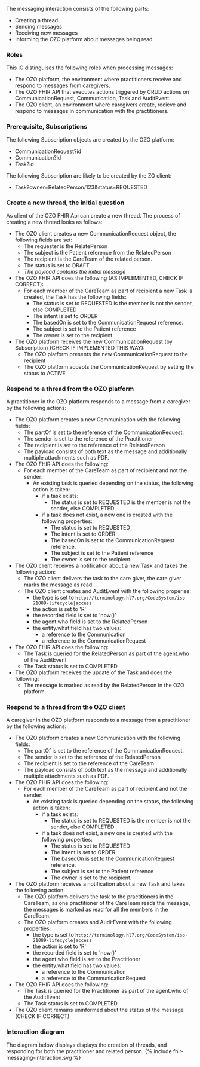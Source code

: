 The messaging interaction consists of the following parts:
* Creating a thread
* Sending messages
* Receiving new messages
* Informing the OZO platform about messages being read.

### Roles
This IG distinguises the following roles when processing messages:
* The OZO platform, the environment where practitioners receive and respond to messages from caregivers.
* The OZO FHIR API that executes actions triggered by CRUD actions on CommunicationRequest, Communication, Task and AuditEvent.
* The OZO client, an environment where caregivers create, recieve and respond to messages in communication with the practitioners.

### Prerequisite, Subscriptions
The following Subscription objects are created by the OZO platform:
* CommunicationRequest?id
* Communication?id
* Task?id

The following Subscription are likely to be created by the ZO client:
* Task?owner=RelatedPerson/123&status=REQUESTED

### Create a new thread, the initial question
As client of the OZO FHIR Api can create a new thread. The process of creating a new thread looks as follows:
* The OZO client creates a new CommunicationRequest object, the following fields are set:
  * The requester is the RelatePerson
  * The subject is the Patient reference from the RelatedPerson
  * The recipient is the CareTeam of the related person.
  * The status is set to DRAFT
  * _The payload contains the initial message_
* The OZO FHIR API does the following (AS IMPLEMENTED, CHECK IF CORRECT):
  * For each member of the CareTeam as part of recipient a new Task is created, the Task has the following fields:
    * The status is set to REQUESTED is the member is not the sender, else COMPLETED
    * The intent is set to ORDER
    * The basedOn is set to the CommunicationRequest reference.
    * The subject is set to the Patient reference
    * The owner is set to the recipient.
* The OZO platform receives the new CommunicationRequest (by Subscription) (CHECK IF IMPLEMENTED THIS WAY):
  * The OZO platform presents the new CommunicationRequest to the recipient
  * The OZO platform accepts the CommunicationRequest by setting the status to ACTIVE

### Respond to a thread from the OZO platform
A practitioner in the OZO platform responds to a message from a caregiver by the following actions:
* The OZO platform creates a new Communication with the following fields:
  * The partOf is set to the reference of the CommunicationRequest.
  * The sender is set to the reference of the Practitioner
  * The recipient is set to the reference of the RelatedPerson
  * The payload consists of both text as the message and additionally multiple attachments such as PDF.
* The OZO FHIR API does the following:
  * For each member of the CareTeam as part of recipient and not the sender:
    * An existing task is queried depending on the status, the following action is taken:
      * if a task exists:
        * The status is set to REQUESTED is the member is not the sender, else COMPLETED
      * if a task does not exist, a new one is created with the following properties: 
        * The status is set to REQUESTED
        * The intent is set to ORDER
        * The basedOn is set to the CommunicationRequest reference.
        * The subject is set to the Patient reference
        * The owner is set to the recipient.
* The OZO client receives a notification about a new Task and takes the following action:
  * The OZO client delivers the task to the care giver, the care giver marks the message as read.
  * The OZO client creates and AuditEvent with the following properies:
    * the type is set to `http://terminology.hl7.org/CodeSystem/iso-21089-lifecycle|access`
    * the action is set to 'R'
    * the recorded field is set to 'now()'
    * the agent.who field is set to the RelatedPerson
    * the entity.what field has two values:
      * a reference to the Communication
      * a reference to the CommunicationRequest
* The OZO FHIR API does the following:
  * The Task is queried for the RelatedPerson as part of the agent.who of the AuditEvent
  * The Task status is set to COMPLETED
* The OZO platform receives the update of the Task and does the following:
  * The message is marked as read by the RelatedPerson in the OZO platform.

### Respond to a thread from the OZO client
A caregiver in the OZO platform responds to a message from a practitioner by the following actions:
* The OZO platform creates a new Communication with the following fields:
  * The partOf is set to the reference of the CommunicationRequest.
  * The sender is set to the reference of the RelatedPerson
  * The recipient is set to the reference of the CareTeam
  * The payload consists of both text as the message and additionally multiple attachments such as PDF.
* The OZO FHIR API does the following:
  * For each member of the CareTeam as part of recipient and not the sender:
    * An existing task is queried depending on the status, the following action is taken:
      * if a task exists:
        * The status is set to REQUESTED is the member is not the sender, else COMPLETED
      * if a task does not exist, a new one is created with the following properties: 
        * The status is set to REQUESTED
        * The intent is set to ORDER
        * The basedOn is set to the CommunicationRequest reference.
        * The subject is set to the Patient reference
        * The owner is set to the recipient.
* The OZO platform receives a notification about a new Task and takes the following action:
  * The OZO platform delivers the task to the practitioners in the CareTeam, as one practitioner of the CareTeam reads the message, the messages is marked as read for all the members in the CareTeam.
  * The OZO platform creates and AuditEvent with the following properties:
    * the type is set to `http://terminology.hl7.org/CodeSystem/iso-21089-lifecycle|access`
    * the action is set to 'R'
    * the recorded field is set to 'now()'
    * the agent.who field is set to the Practitioner
    * the entity.what field has two values:
      * a reference to the Communication
      * a reference to the CommunicationRequest
* The OZO FHIR API does the following:
  * The Task is queried for the Practitioner as part of the agent.who of the AuditEvent
  * The Task status is set to COMPLETED
* The OZO client remains uninformed about the status of the message (CHECK IF CORRECT)

### Interaction diagram
The diagram below displays displays the creation of threads, and responding for both the practitioner and related
person.
{% include fhir-messaging-interaction.svg %}


